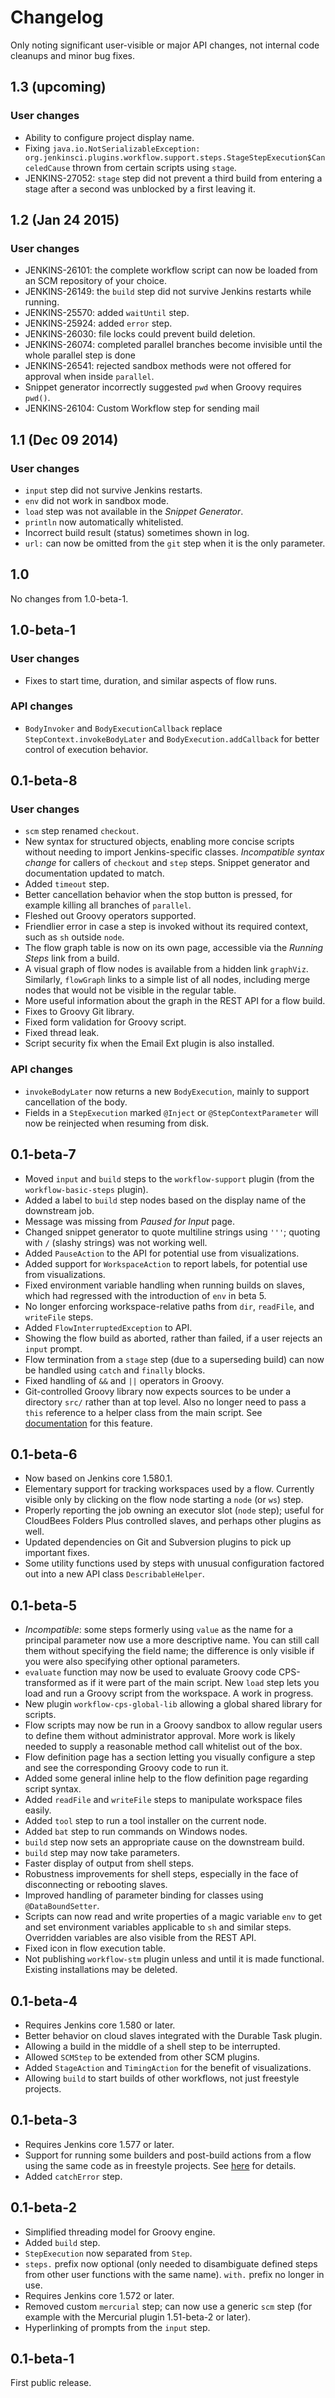 # Changelog

Only noting significant user-visible or major API changes, not internal code cleanups and minor bug fixes.

## 1.3 (upcoming)

### User changes
* Ability to configure project display name.
* Fixing `java.io.NotSerializableException: org.jenkinsci.plugins.workflow.support.steps.StageStepExecution$CanceledCause` thrown from certain scripts using `stage`.
* JENKINS-27052: `stage` step did not prevent a third build from entering a stage after a second was unblocked by a first leaving it.

## 1.2 (Jan 24 2015)

### User changes
* JENKINS-26101: the complete workflow script can now be loaded from an SCM repository of your choice.
* JENKINS-26149: the `build` step did not survive Jenkins restarts while running.
* JENKINS-25570: added `waitUntil` step.
* JENKINS-25924: added `error` step.
* JENKINS-26030: file locks could prevent build deletion.
* JENKINS-26074: completed parallel branches become invisible until the whole parallel step is done
* JENKINS-26541: rejected sandbox methods were not offered for approval when inside `parallel`.
* Snippet generator incorrectly suggested `pwd` when Groovy requires `pwd()`.
* JENKINS-26104: Custom Workflow step for sending mail

## 1.1 (Dec 09 2014)

### User changes
* `input` step did not survive Jenkins restarts.
* `env` did not work in sandbox mode.
* `load` step was not available in the _Snippet Generator_.
* `println` now automatically whitelisted.
* Incorrect build result (status) sometimes shown in log.
* `url:` can now be omitted from the `git` step when it is the only parameter.

## 1.0

No changes from 1.0-beta-1.

## 1.0-beta-1

### User changes
* Fixes to start time, duration, and similar aspects of flow runs.

### API changes
* `BodyInvoker` and `BodyExecutionCallback` replace `StepContext.invokeBodyLater` and `BodyExecution.addCallback` for better control of execution behavior.

## 0.1-beta-8

### User changes
* `scm` step renamed `checkout`.
* New syntax for structured objects, enabling more concise scripts without needing to import Jenkins-specific classes. _Incompatible syntax change_ for callers of `checkout` and `step` steps. Snippet generator and documentation updated to match.
* Added `timeout` step.
* Better cancellation behavior when the stop button is pressed, for example killing all branches of `parallel`.
* Fleshed out Groovy operators supported.
* Friendlier error in case a step is invoked without its required context, such as `sh` outside `node`.
* The flow graph table is now on its own page, accessible via the _Running Steps_ link from a build.
* A visual graph of flow nodes is available from a hidden link `graphViz`. Similarly, `flowGraph` links to a simple list of all nodes, including merge nodes that would not be visible in the regular table.
* More useful information about the graph in the REST API for a flow build.
* Fixes to Groovy Git library.
* Fixed form validation for Groovy script.
* Fixed thread leak.
* Script security fix when the Email Ext plugin is also installed.

### API changes
* `invokeBodyLater` now returns a new `BodyExecution`, mainly to support cancellation of the body.
* Fields in a `StepExecution` marked `@Inject` or `@StepContextParameter` will now be reinjected when resuming from disk.

## 0.1-beta-7
* Moved `input` and `build` steps to the `workflow-support` plugin (from the `workflow-basic-steps` plugin).
* Added a label to `build` step nodes based on the display name of the downstream job.
* Message was missing from _Paused for Input_ page.
* Changed snippet generator to quote multiline strings using `'''`; quoting with `/` (slashy strings) was not working well.
* Added `PauseAction` to the API for potential use from visualizations.
* Added support for `WorkspaceAction` to report labels, for potential use from visualizations.
* Fixed environment variable handling when running builds on slaves, which had regressed with the introduction of `env` in beta 5.
* No longer enforcing workspace-relative paths from `dir`, `readFile`, and `writeFile` steps.
* Added `FlowInterruptedException` to API.
* Showing the flow build as aborted, rather than failed, if a user rejects an `input` prompt.
* Flow termination from a `stage` step (due to a superseding build) can now be handled using `catch` and `finally` blocks.
* Fixed handling of `&&` and `||` operators in Groovy.
* Git-controlled Groovy library now expects sources to be under a directory `src/` rather than at top level. Also no longer need to pass a `this` reference to a helper class from the main script. See [documentation](cps-global-lib/README.md) for this feature.

## 0.1-beta-6
* Now based on Jenkins core 1.580.1.
* Elementary support for tracking workspaces used by a flow. Currently visible only by clicking on the flow node starting a `node` (or `ws`) step.
* Properly reporting the job owning an executor slot (`node` step); useful for CloudBees Folders Plus controlled slaves, and perhaps other plugins as well.
* Updated dependencies on Git and Subversion plugins to pick up important fixes.
* Some utility functions used by steps with unusual configuration factored out into a new API class `DescribableHelper`.

## 0.1-beta-5
* _Incompatible_: some steps formerly using `value` as the name for a principal parameter now use a more descriptive name. You can still call them without specifying the field name; the difference is only visible if you were also specifying other optional parameters.
* `evaluate` function may now be used to evaluate Groovy code CPS-transformed as if it were part of the main script. New `load` step lets you load and run a Groovy script from the workspace. A work in progress.
* New plugin `workflow-cps-global-lib` allowing a global shared library for scripts.
* Flow scripts may now be run in a Groovy sandbox to allow regular users to define them without administrator approval. More work is likely needed to supply a reasonable method call whitelist out of the box.
* Flow definition page has a section letting you visually configure a step and see the corresponding Groovy code to run it.
* Added some general inline help to the flow definition page regarding script syntax.
* Added `readFile` and `writeFile` steps to manipulate workspace files easily.
* Added `tool` step to run a tool installer on the current node.
* Added `bat` step to run commands on Windows nodes.
* `build` step now sets an appropriate cause on the downstream build.
* `build` step may now take parameters.
* Faster display of output from shell steps.
* Robustness improvements for shell steps, especially in the face of disconnecting or rebooting slaves.
* Improved handling of parameter binding for classes using `@DataBoundSetter`.
* Scripts can now read and write properties of a magic variable `env` to get and set environment variables applicable to `sh` and similar steps. Overridden variables are also visible from the REST API.
* Fixed icon in flow execution table.
* Not publishing `workflow-stm` plugin unless and until it is made functional. Existing installations may be deleted.

## 0.1-beta-4
* Requires Jenkins core 1.580 or later.
* Better behavior on cloud slaves integrated with the Durable Task plugin.
* Allowing a build in the middle of a shell step to be interrupted.
* Allowed `SCMStep` to be extended from other SCM plugins.
* Added `StageAction` and `TimingAction` for the benefit of visualizations.
* Allowing `build` to start builds of other workflows, not just freestyle projects.

## 0.1-beta-3
* Requires Jenkins core 1.577 or later.
* Support for running some builders and post-build actions from a flow using the same code as in freestyle projects. See [here](basic-steps/CORE-STEPS.md) for details.
* Added `catchError` step.

## 0.1-beta-2

* Simplified threading model for Groovy engine.
* Added `build` step.
* `StepExecution` now separated from `Step`.
* `steps.` prefix now optional (only needed to disambiguate defined steps from other user functions with the same name). `with.` prefix no longer in use.
* Requires Jenkins core 1.572 or later.
* Removed custom `mercurial` step; can now use a generic `scm` step (for example with the Mercurial plugin 1.51-beta-2 or later).
* Hyperlinking of prompts from the `input` step.

## 0.1-beta-1

First public release.

